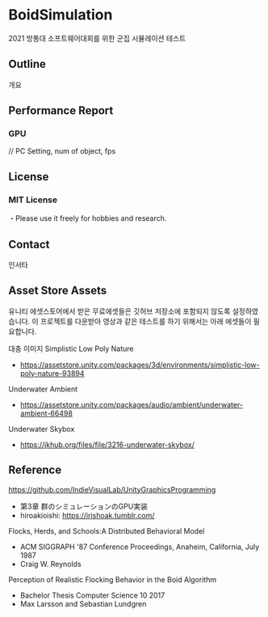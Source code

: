 # BoidSimulation
 2021 방통대 소프트웨어대회를 위한 군집 시뮬레이션 테스트

## Outline
개요

## Performance Report
### GPU </br>
// PC Setting, num of object, fps

## License
### MIT License</br>
・Please use it freely for hobbies and research. </br>

## Contact</br>
인서타

## Asset Store Assets</br>

유니티 에셋스토어에서 받은 무료에셋들은 깃허브 저장소에 포함되지 않도록 설정하였습니다. 이 프로젝트를 다운받아 영상과 같은 테스트를 하기 위해서는 아래 에셋들이 필요합니다.

대충 이미지
Simplistic Low Poly Nature
- https://assetstore.unity.com/packages/3d/environments/simplistic-low-poly-nature-93894

Underwater Ambient
- https://assetstore.unity.com/packages/audio/ambient/underwater-ambient-66498

Underwater Skybox
- https://jkhub.org/files/file/3216-underwater-skybox/

## Reference</br>
https://github.com/IndieVisualLab/UnityGraphicsProgramming</br>
- 第3章 群のシミュレーションのGPU実装
- hiroakioishi: https://irishoak.tumblr.com/

Flocks, Herds, and Schools:A Distributed Behavioral Model
- ACM SIGGRAPH '87 Conference Proceedings, Anaheim, California, July 1987
- Craig W. Reynolds

Perception of Realistic Flocking Behavior in the Boid Algorithm
- Bachelor Thesis Computer Science 10 2017
- Max Larsson and Sebastian Lundgren
